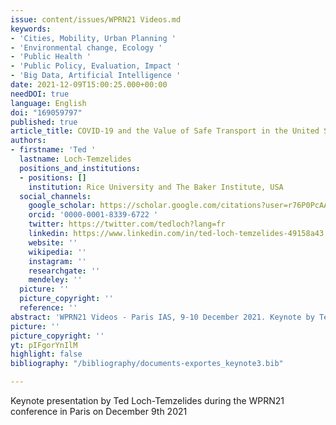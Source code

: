 ```yaml
---
issue: content/issues/WPRN21 Videos.md
keywords:
- 'Cities, Mobility, Urban Planning '
- 'Environmental change, Ecology '
- 'Public Health '
- 'Public Policy, Evaluation, Impact '
- 'Big Data, Artificial Intelligence '
date: 2021-12-09T15:00:25.000+00:00
needDOI: true
language: English
doi: "169059797"
published: true
article_title: COVID‑19 and the Value of Safe Transport in the United States
authors:
- firstname: 'Ted '
  lastname: Loch-Temzelides
  positions_and_institutions:
  - positions: []
    institution: Rice University and The Baker Institute, USA
  social_channels:
    google_scholar: https://scholar.google.com/citations?user=r76P0PcAAAAJ&hl=en
    orcid: '0000-0001-8339-6722 '
    twitter: https://twitter.com/tedloch?lang=fr
    linkedin: https://www.linkedin.com/in/ted-loch-temzelides-49158a43
    website: ''
    wikipedia: ''
    instagram: ''
    researchgate: ''
    mendeley: ''
  picture: ''
  picture_copyright: ''
  reference: ''
abstract: 'WPRN21 Videos - Paris IAS, 9-10 December 2021. Keynote by Ted Loch-Temzelides '
picture: ''
picture_copyright: ''
yt: pIFgorYnIlM
highlight: false
bibliography: "/bibliography/documents-exportes_keynote3.bib"

---
```


Keynote presentation by Ted Loch-Temzelides during the WPRN21 conference in Paris on December 9th 2021

<Youtube yt="pIFgorYnIlM" caption ="Ted Loch-Temzelides: COVID‑19 and the value of safe transport in the United States"></Youtube>